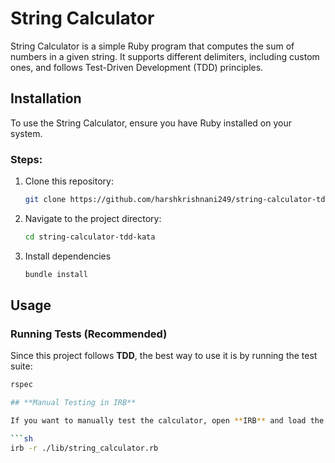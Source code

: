 # String Calculator

String Calculator is a simple Ruby program that computes the sum of numbers in a given string. It supports different delimiters, including custom ones, and follows Test-Driven Development (TDD) principles.

## Installation

To use the String Calculator, ensure you have Ruby installed on your system.

### Steps:
1. Clone this repository:
   ```sh
   git clone https://github.com/harshkrishnani249/string-calculator-tdd.git
2. Navigate to the project directory:
   ```sh
   cd string-calculator-tdd-kata
3. Install dependencies
   ```sh
   bundle install

## **Usage**

### **Running Tests (Recommended)**
Since this project follows **TDD**, the best way to use it is by running the test suite:

```sh
rspec

## **Manual Testing in IRB**

If you want to manually test the calculator, open **IRB** and load the module:

```sh
irb -r ./lib/string_calculator.rb
